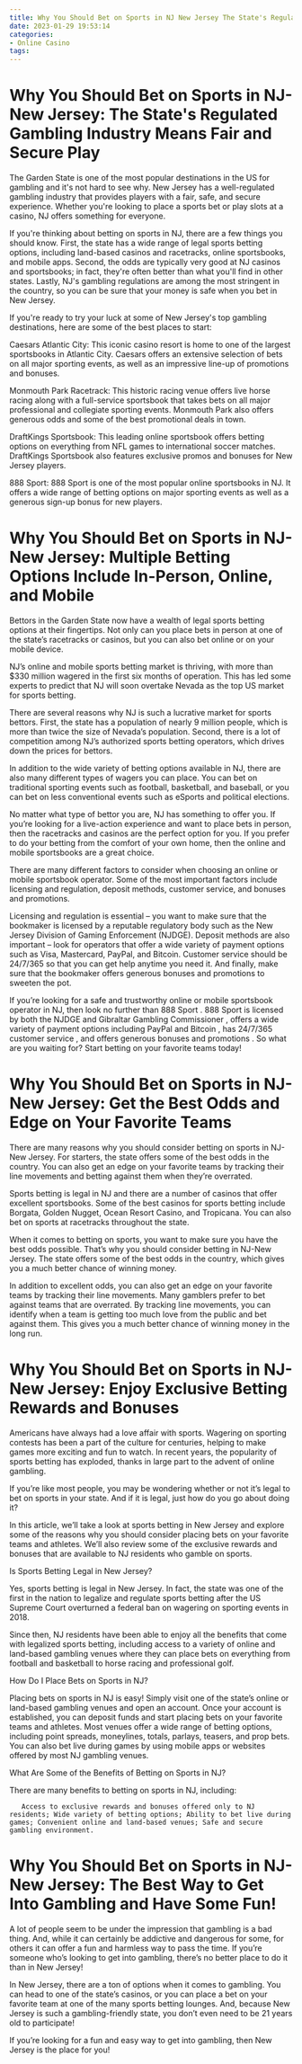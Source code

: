 ```yaml
---
title: Why You Should Bet on Sports in NJ New Jersey The State's Regulated Gambling Industry Means Fair and Secure Play 
date: 2023-01-29 19:53:14
categories:
- Online Casino
tags:
---
```



#  Why You Should Bet on Sports in NJ-New Jersey: The State's Regulated Gambling Industry Means Fair and Secure Play 

The Garden State is one of the most popular destinations in the US for gambling and it's not hard to see why. New Jersey has a well-regulated gambling industry that provides players with a fair, safe, and secure experience. Whether you're looking to place a sports bet or play slots at a casino, NJ offers something for everyone.

If you're thinking about betting on sports in NJ, there are a few things you should know. First, the state has a wide range of legal sports betting options, including land-based casinos and racetracks, online sportsbooks, and mobile apps. Second, the odds are typically very good at NJ casinos and sportsbooks; in fact, they're often better than what you'll find in other states. Lastly, NJ's gambling regulations are among the most stringent in the country, so you can be sure that your money is safe when you bet in New Jersey.

If you're ready to try your luck at some of New Jersey's top gambling destinations, here are some of the best places to start:

Caesars Atlantic City: This iconic casino resort is home to one of the largest sportsbooks in Atlantic City. Caesars offers an extensive selection of bets on all major sporting events, as well as an impressive line-up of promotions and bonuses.

Monmouth Park Racetrack: This historic racing venue offers live horse racing along with a full-service sportsbook that takes bets on all major professional and collegiate sporting events. Monmouth Park also offers generous odds and some of the best promotional deals in town.

 DraftKings Sportsbook: This leading online sportsbook offers betting options on everything from NFL games to international soccer matches. DraftKings Sportsbook also features exclusive promos and bonuses for New Jersey players.

888 Sport: 888 Sport is one of the most popular online sportsbooks in NJ. It offers a wide range of betting options on major sporting events as well as a generous sign-up bonus for new players.

#  Why You Should Bet on Sports in NJ-New Jersey: Multiple Betting Options Include In-Person, Online, and Mobile 

Bettors in the Garden State now have a wealth of legal sports betting options at their fingertips. Not only can you place bets in person at one of the state’s racetracks or casinos, but you can also bet online or on your mobile device.

NJ’s online and mobile sports betting market is thriving, with more than $330 million wagered in the first six months of operation. This has led some experts to predict that NJ will soon overtake Nevada as the top US market for sports betting.

There are several reasons why NJ is such a lucrative market for sports bettors. First, the state has a population of nearly 9 million people, which is more than twice the size of Nevada’s population. Second, there is a lot of competition among NJ’s authorized sports betting operators, which drives down the prices for bettors.

In addition to the wide variety of betting options available in NJ, there are also many different types of wagers you can place. You can bet on traditional sporting events such as football, basketball, and baseball, or you can bet on less conventional events such as eSports and political elections.

No matter what type of bettor you are, NJ has something to offer you. If you’re looking for a live-action experience and want to place bets in person, then the racetracks and casinos are the perfect option for you. If you prefer to do your betting from the comfort of your own home, then the online and mobile sportsbooks are a great choice.

 There are many different factors to consider when choosing an online or mobile sportsbook operator. Some of the most important factors include licensing and regulation, deposit methods, customer service, and bonuses and promotions.

Licensing and regulation is essential – you want to make sure that the bookmaker is licensed by a reputable regulatory body such as the New Jersey Division of Gaming Enforcement (NJDGE). Deposit methods are also important – look for operators that offer a wide variety of payment options such as Visa, Mastercard, PayPal, and Bitcoin. Customer service should be 24/7/365 so that you can get help anytime you need it. And finally, make sure that the bookmaker offers generous bonuses and promotions to sweeten the pot.

If you’re looking for a safe and trustworthy online or mobile sportsbook operator in NJ, then look no further than 888 Sport . 888 Sport is licensed by both the NJDGE and Gibraltar Gambling Commissioner , offers a wide variety of payment options including PayPal and Bitcoin , has 24/7/365 customer service , and offers generous bonuses and promotions . So what are you waiting for? Start betting on your favorite teams today!

#  Why You Should Bet on Sports in NJ-New Jersey: Get the Best Odds and Edge on Your Favorite Teams 

There are many reasons why you should consider betting on sports in NJ-New Jersey. For starters, the state offers some of the best odds in the country. You can also get an edge on your favorite teams by tracking their line movements and betting against them when they’re overrated.

Sports betting is legal in NJ and there are a number of casinos that offer excellent sportsbooks. Some of the best casinos for sports betting include Borgata, Golden Nugget, Ocean Resort Casino, and Tropicana. You can also bet on sports at racetracks throughout the state.

When it comes to betting on sports, you want to make sure you have the best odds possible. That’s why you should consider betting in NJ-New Jersey. The state offers some of the best odds in the country, which gives you a much better chance of winning money.

In addition to excellent odds, you can also get an edge on your favorite teams by tracking their line movements. Many gamblers prefer to bet against teams that are overrated. By tracking line movements, you can identify when a team is getting too much love from the public and bet against them. This gives you a much better chance of winning money in the long run.

#  Why You Should Bet on Sports in NJ-New Jersey: Enjoy Exclusive Betting Rewards and Bonuses 

Americans have always had a love affair with sports. Wagering on sporting contests has been a part of the culture for centuries, helping to make games more exciting and fun to watch. In recent years, the popularity of sports betting has exploded, thanks in large part to the advent of online gambling.

If you’re like most people, you may be wondering whether or not it’s legal to bet on sports in your state. And if it is legal, just how do you go about doing it?

In this article, we’ll take a look at sports betting in New Jersey and explore some of the reasons why you should consider placing bets on your favorite teams and athletes. We’ll also review some of the exclusive rewards and bonuses that are available to NJ residents who gamble on sports.

Is Sports Betting Legal in New Jersey?

Yes, sports betting is legal in New Jersey. In fact, the state was one of the first in the nation to legalize and regulate sports betting after the US Supreme Court overturned a federal ban on wagering on sporting events in 2018.

Since then, NJ residents have been able to enjoy all the benefits that come with legalized sports betting, including access to a variety of online and land-based gambling venues where they can place bets on everything from football and basketball to horse racing and professional golf.

How Do I Place Bets on Sports in NJ?

Placing bets on sports in NJ is easy! Simply visit one of the state’s online or land-based gambling venues and open an account. Once your account is established, you can deposit funds and start placing bets on your favorite teams and athletes. Most venues offer a wide range of betting options, including point spreads, moneylines, totals, parlays, teasers, and prop bets. You can also bet live during games by using mobile apps or websites offered by most NJ gambling venues.

What Are Some of the Benefits of Betting on Sports in NJ?

There are many benefits to betting on sports in NJ, including: 

       Access to exclusive rewards and bonuses offered only to NJ residents; Wide variety of betting options; Ability to bet live during games; Convenient online and land-based venues; Safe and secure gambling environment.

#  Why You Should Bet on Sports in NJ-New Jersey: The Best Way to Get Into Gambling and Have Some Fun!

A lot of people seem to be under the impression that gambling is a bad thing. And, while it can certainly be addictive and dangerous for some, for others it can offer a fun and harmless way to pass the time. If you’re someone who’s looking to get into gambling, there’s no better place to do it than in New Jersey!

In New Jersey, there are a ton of options when it comes to gambling. You can head to one of the state’s casinos, or you can place a bet on your favorite team at one of the many sports betting lounges. And, because New Jersey is such a gambling-friendly state, you don’t even need to be 21 years old to participate!

If you’re looking for a fun and easy way to get into gambling, then New Jersey is the place for you!